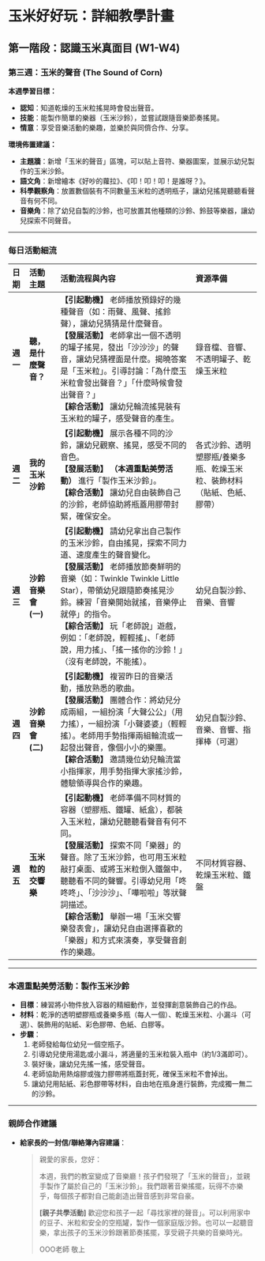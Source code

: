 # 玉米好好玩：詳細教學計畫

## 第一階段：認識玉米真面目 (W1-W4)
### **第三週：玉米的聲音 (The Sound of Corn)**

**本週學習目標：**
*   **認知**：知道乾燥的玉米粒搖晃時會發出聲音。
*   **技能**：能製作簡單的樂器（玉米沙鈴），並嘗試跟隨音樂節奏搖晃。
*   **情意**：享受音樂活動的樂趣，並樂於與同儕合作、分享。

**環境佈置建議：**
*   **主題牆**：新增「玉米的聲音」區塊，可以貼上音符、樂器圖案，並展示幼兒製作的玉米沙鈴。
*   **語文角**：新增繪本《好吵的蘿拉》、《叩！叩！叩！是誰呀？》。
*   **科學觀察角**：放置數個裝有不同數量玉米粒的透明瓶子，讓幼兒搖晃聽聽看聲音有何不同。
*   **音樂角**：除了幼兒自製的沙鈴，也可放置其他種類的沙鈴、鈴鼓等樂器，讓幼兒探索不同聲音。

---

### **每日活動細流**

| 日期 | 活動主題 | 活動流程與內容 | 資源準備 |
| :--- | :--- | :--- | :--- |
| **週一** | **聽，是什麼聲音？** | **【引起動機】** 老師播放預錄好的幾種聲音（如：雨聲、風聲、搖鈴聲），讓幼兒猜猜是什麼聲音。<br> **【發展活動】** 老師拿出一個不透明的罐子搖晃，發出「沙沙沙」的聲音，讓幼兒猜裡面是什麼。揭曉答案是「玉米粒」。引導討論：「為什麼玉米粒會發出聲音？」「什麼時候會發出聲音？」<br> **【綜合活動】** 讓幼兒輪流搖晃裝有玉米粒的罐子，感受聲音的產生。 | 錄音檔、音響、不透明罐子、乾燥玉米粒 |
| **週二** | **我的玉米沙鈴** | **【引起動機】** 展示各種不同的沙鈴，讓幼兒觀察、搖晃，感受不同的音色。<br> **【發展活動】** **（本週重點美勞活動）** 進行「製作玉米沙鈴」。<br> **【綜合活動】** 讓幼兒自由裝飾自己的沙鈴，老師協助將瓶蓋用膠帶封緊，確保安全。 | 各式沙鈴、透明塑膠瓶/養樂多瓶、乾燥玉米粒、裝飾材料（貼紙、色紙、膠帶） |
| **週三** | **沙鈴音樂會 (一)** | **【引起動機】** 請幼兒拿出自己製作的玉米沙鈴，自由搖晃，探索不同力道、速度產生的聲音變化。<br> **【發展活動】** 老師播放節奏鮮明的音樂（如：Twinkle Twinkle Little Star），帶領幼兒跟隨節奏搖晃沙鈴。練習「音樂開始就搖，音樂停止就停」的指令。<br> **【綜合活動】** 玩「老師說」遊戲，例如：「老師說，輕輕搖」、「老師說，用力搖」、「搖一搖你的沙鈴！」（沒有老師說，不能搖）。 | 幼兒自製沙鈴、音樂、音響 |
| **週四** | **沙鈴音樂會 (二)** | **【引起動機】** 複習昨日的音樂活動，播放熟悉的歌曲。<br> **【發展活動】** 團體合作：將幼兒分成兩組，一組扮演「大聲公公」（用力搖），一組扮演「小聲婆婆」（輕輕搖）。老師用手勢指揮兩組輪流或一起發出聲音，像個小小的樂團。<br> **【綜合活動】** 邀請幾位幼兒輪流當小指揮家，用手勢指揮大家搖沙鈴，體驗領導與合作的樂趣。 | 幼兒自製沙鈴、音樂、音響、指揮棒（可選） |
| **週五** | **玉米粒的交響樂** | **【引起動機】** 老師準備不同材質的容器（塑膠瓶、鐵罐、紙盒），都裝入玉米粒，讓幼兒聽聽看聲音有何不同。<br> **【發展活動】** 探索不同「樂器」的聲音。除了玉米沙鈴，也可用玉米粒敲打桌面、或將玉米粒倒入鐵盤中，聽聽看不同的聲響。引導幼兒用「咚咚咚」、「沙沙沙」、「嘩啦啦」等狀聲詞描述。<br> **【綜合活動】** 舉辦一場「玉米交響樂發表會」，讓幼兒自由選擇喜歡的「樂器」和方式來演奏，享受聲音創作的樂趣。 | 不同材質容器、乾燥玉米粒、鐵盤 |

---

### **本週重點美勞活動：製作玉米沙鈴**
*   **目標**：練習將小物件放入容器的精細動作，並發揮創意裝飾自己的作品。
*   **材料**：乾淨的透明塑膠瓶或養樂多瓶（每人一個）、乾燥玉米粒、小漏斗（可選）、裝飾用的貼紙、彩色膠帶、色紙、白膠等。
*   **步驟**：
    1.  老師發給每位幼兒一個空瓶子。
    2.  引導幼兒使用湯匙或小漏斗，將適量的玉米粒裝入瓶中（約1/3滿即可）。
    3.  裝好後，讓幼兒先搖一搖，感受聲音。
    4.  老師協助用熱熔膠或強力膠帶將瓶蓋封死，確保玉米粒不會掉出。
    5.  讓幼兒用貼紙、彩色膠帶等材料，自由地在瓶身進行裝飾，完成獨一無二的沙鈴。

---

### **親師合作建議**
*   **給家長的一封信/聯絡簿內容建議**：
    > 親愛的家長，您好：
    >
    > 本週，我們的教室變成了音樂廳！孩子們發現了「玉米的聲音」，並親手製作了屬於自己的「玉米沙鈴」。我們跟著音樂搖擺，玩得不亦樂乎，每個孩子都對自己能創造出聲音感到非常自豪。
    >
    > **[親子共學活動]**
    > 歡迎您和孩子一起「尋找家裡的聲音」。可以利用家中的豆子、米粒和安全的空瓶罐，製作一個家庭版沙鈴。也可以一起聽音樂，拿出孩子的玉米沙鈴跟著節奏搖擺，享受親子共樂的音樂時光。
    >
    > OOO老師 敬上
